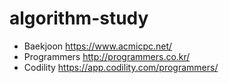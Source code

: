 # algorithm-study

- Baekjoon https://www.acmicpc.net/
- Programmers http://programmers.co.kr/
- Codility https://app.codility.com/programmers/
